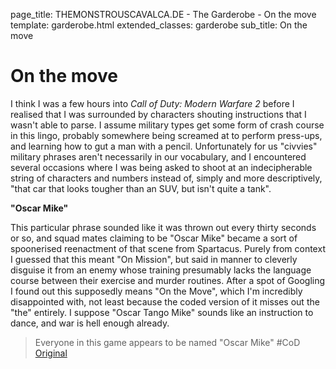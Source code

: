 page_title: THEMONSTROUSCAVALCA.DE - The Garderobe - On the move
template: garderobe.html
extended_classes: garderobe
sub_title: On the move

# On the move

I think I was a few hours into <em>Call of Duty: Modern Warfare 2</em> before I realised that I was surrounded by characters shouting instructions that I wasn't able to parse.
I assume military types get some form of crash course in this lingo, probably somewhere being screamed at to perform press-ups, and learning how to gut a man with a pencil.
Unfortunately for us "civvies" military phrases aren't necessarily in our vocabulary, and I encountered several occasions where I was being asked to shoot at an
indecipherable string of characters and numbers instead of, simply and more descriptively, "that car that looks tougher than an SUV, but isn't quite a tank".

**"Oscar Mike"**

This particular phrase sounded like it was thrown out every thirty seconds or so, and squad mates claiming to be "Oscar Mike" became a sort of spoonerised reenactment of that scene from Spartacus. 
Purely from context I guessed that this meant "On Mission", but said in manner to cleverly disguise it from an enemy whose training presumably lacks the language course between their exercise and murder routines. 
After a spot of Googling I found out this supposedly means "On the Move", which I'm incredibly disappointed with, not least because the coded version of it misses out the "the" entirely. 
I suppose "Oscar Tango Mike" sounds like an instruction to dance, and war is hell enough already.

> Everyone in this game appears to be named "Oscar Mike" #CoD<br />
[Original](https://twitter.com/FatConan/statuses/493364937608396800)
